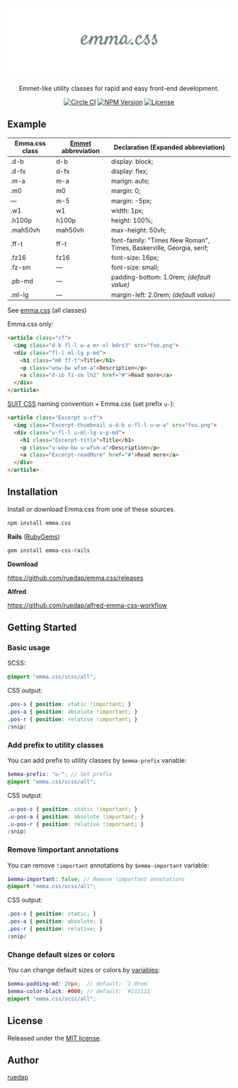 <h1 align="center">
<img src="https://github.com/ruedap/emma.css/raw/assets/images/logo-box.svg" style="max-width:100%;" />
</h1>

<p align="center">Emmet-like utility classes for rapid and easy front-end development.</p>

<div align="center">
<a href="https://circleci.com/gh/ruedap/emma.css"><img src="https://circleci.com/gh/ruedap/emma.css.svg?style=shield" alt="Circle CI"></a>
<a href="https://www.npmjs.com/package/emma.css"><img src="https://img.shields.io/npm/v/emma.css.svg?style=flat" alt="NPM Version"></a>
<a href="https://github.com/ruedap/emma.css/blob/master/LICENSE"><img src="https://img.shields.io/github/license/ruedap/emma.css.svg" alt="License"></a>
</div>

## Example

| Emma.css class | [Emmet](https://docs.emmet.io/cheat-sheet/) abbreviation | Declaration (Expanded abbreviation)                                   |
|-----------|---------|---------------------------------------------------------------------|
| .d-b      | d-b     | display: block;                                                     |
| .d-fx     | d-fx    | display: flex;                                                      |
| .m-a      | m-a     | marign: auto;                                                       |
| .m0       | m0      | margin: 0;                                                         |
| ―         | m-5     | margin: -5px;                                                      |
| .w1       | w1      | width: 1px;                                                         |
| .h100p    | h100p   | height: 100%;                                                       |
| .mah50vh  | mah50vh | max-height: 50vh;                                                   |
| .ff-t     | ff-t    | font-family: "Times New Roman", Times, Baskerville, Georgia, serif; |
| .fz16     | fz16    | font-size: 16px;                                                    |
| .fz-sm    | ―       | font-size: small;                                                   |
| .pb-md    | ―       | padding-bottom: 1.0rem; *(default value)*                           |
| .ml-lg    | ―       | margin-left: 2.0rem; *(default value)*                              |

See [emma.css](emma.css) (all classes)

Emma.css only:

``` html
<article class="cf">
  <img class="d-b fl-l w-a mr-xl bdrs3" src="foo.png">
  <div class="fl-l ml-lg p-md">
    <h1 class="m0 ff-t">Title</h1>
    <p class="wow-bw wfsm-a">Description</p>
    <a class="d-ib fz-sm lh2" href="#">Read more</a>
  </div>
</article>
```

[SUIT CSS](https://suitcss.github.io/) naming convention + Emma.css (set prefix `u-`):

``` html
<article class="Excerpt u-cf">
  <img class="Excerpt-thumbnail u-d-b u-fl-l u-w-a" src="foo.png">
  <div class="u-fl-l u-ml-lg u-p-md">
    <h1 class="Excerpt-title">Title</h1>
    <p class="u-wow-bw u-wfsm-a">Description</p>
    <a class="Excerpt-readMore" href="#">Read more</a>
  </div>
</article>
```


## Installation

Install or download Emma.css from one of these sources.

```sh
npm install emma.css
```

**Rails** ([RubyGems](https://rubygems.org/gems/emma-css-rails))

```sh
gem install emma-css-rails
```

**Download**

https://github.com/ruedap/emma.css/releases

**Alfred**

https://github.com/ruedap/alfred-emma-css-workflow


## Getting Started

### Basic usage

SCSS:

``` scss
@import "emma.css/scss/all";
```

CSS output:

``` css
.pos-s { position: static !important; }
.pos-a { position: absolute !important; }
.pos-r { position: relative !important; }
(snip)
```

### Add prefix to utility classes

You can add prefix to utility classes by `$emma-prefix` variable:

``` scss
$emma-prefix: "u-"; // Set prefix
@import "emma.css/scss/all";
```
CSS output:
``` css
.u-pos-s { position: static !important; }
.u-pos-a { position: absolute !important; }
.u-pos-r { position: relative !important; }
(snip)
```

### Remove !important annotations

You can remove `!important` annotations by `$emma-important` variable:

``` scss
$emma-important: false; // Remove !important annotations
@import "emma.css/scss/all";
```
CSS output:
``` css
.pos-s { position: static; }
.pos-a { position: absolute; }
.pos-r { position: relative; }
(snip)
```

### Change default sizes or colors

You can change default sizes or colors by [variables](scss/_vars.scss):

``` scss
$emma-padding-md: 20px;  // default: `1.0rem`
$emma-color-black: #000; // default: `#111111`
@import "emma.css/scss/all";
```


## License

Released under the [MIT license](LICENSE).


## Author

[ruedap](https://github.com/ruedap)
